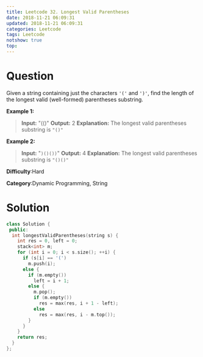 ```yaml
---
title: Leetcode 32. Longest Valid Parentheses
date: 2018-11-21 06:09:31
updated: 2018-11-21 06:09:31
categories: Leetcode
tags: Leetcode
notshow: true
top:
---
```


# Question

Given a string containing just the characters  `'('`  and  `')'`, find the length of the longest valid (well-formed) parentheses substring.

**Example 1:**

> **Input:** "(()"
> **Output:** 2
> **Explanation:** The longest valid parentheses substring is `"()"`

**Example 2:**

> **Input:** "`)()())`"
> **Output:** 4
> **Explanation:** The longest valid parentheses substring is `"()()"`

**Difficulty**:Hard

**Category**:Dynamic Programming, String

<!-- more -->

# Solution

```cpp
class Solution {
 public:
  int longestValidParentheses(string s) {
    int res = 0, left = 0;
    stack<int> m;
    for (int i = 0; i < s.size(); ++i) {
      if (s[i] == '(')
        m.push(i);
      else {
        if (m.empty())
          left = i + 1;
        else {
          m.pop();
          if (m.empty())
            res = max(res, i + 1 - left);
          else
            res = max(res, i - m.top());
        }
      }
    }
    return res;
  }
};
```
